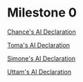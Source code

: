 # Milestone 0

[Chance's AI Declaration](M0_AI_Declaration_Chance_Wijewardena_301388865.pdf)

[Toma's AI Declaration](M0_AI_Declaration_Toma_Ozarchevici_301637566.pdf)

[Simone's AI Declaration](M0_AI_Declaration_Simone_Motwani_301540338.pdf)

[Uttam's AI Declaration](M0_AI_Declaration_Uttam_Sharma_301585546)